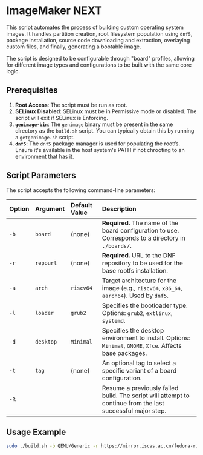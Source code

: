# ImageMaker NEXT

This script automates the process of building custom operating system images. It handles partition creation, root filesystem population using `dnf5`, package installation, source code downloading and extraction, overlaying custom files, and finally, generating a bootable image.

The script is designed to be configurable through "board" profiles, allowing for different image types and configurations to be built with the same core logic.

## Prerequisites

1.  **Root Access**: The script must be run as root.
2.  **SELinux Disabled**: SELinux must be in Permissive mode or disabled. The script will exit if SELinux is Enforcing.
3.  **`genimage-bin`**: The `genimage` binary must be present in the same directory as the `build.sh` script. You can typically obtain this by running a `getgenimage.sh` script.
4.  **`dnf5`**: The `dnf5` package manager is used for populating the rootfs. Ensure it's available in the host system's PATH if not chrooting to an environment that has it.

## Script Parameters

The script accepts the following command-line parameters:

| Option | Argument  | Default Value     | Description                                                                                                |
| :----- | :-------- | :---------------- | :--------------------------------------------------------------------------------------------------------- |
| `-b`   | `board`   | (none)            | **Required.** The name of the board configuration to use. Corresponds to a directory in `./boards/`.       |
| `-r`   | `repourl` | (none)            | **Required.** URL to the DNF repository to be used for the base rootfs installation.                       |
| `-a`   | `arch`    | `riscv64`         | Target architecture for the image (e.g., `riscv64`, `x86_64`, `aarch64`). Used by `dnf5`.                  |
| `-l`   | `loader`  | `grub2`           | Specifies the bootloader type. Options: `grub2`, `extlinux`, `systemd`.                                    |
| `-d`   | `desktop` | `Minimal`         | Specifies the desktop environment to install. Options: `Minimal`, `GNOME`, `Xfce`. Affects base packages.  |
| `-t`   | `tag`     | (none)            | An optional tag to select a specific variant of a board configuration.                                     |
| `-R`   |           |                   | Resume a previously failed build. The script will attempt to continue from the last successful major step. |

## Usage Example

```bash
sudo ./build.sh -b QEMU/Generic -r https://mirror.iscas.ac.cn/fedora-riscv/releases/rawhide/Everything/riscv64/os -d GNOME
